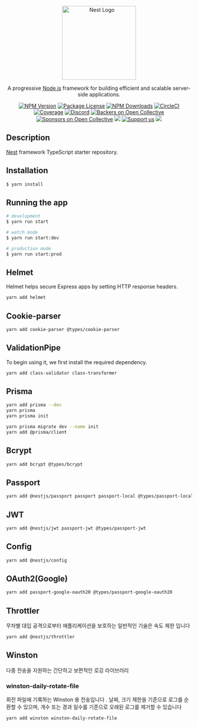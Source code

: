 <p align="center">
  <a href="http://nestjs.com/" target="blank"><img src="https://nestjs.com/img/logo-small.svg" width="200" alt="Nest Logo" /></a>
</p>

[circleci-image]: https://img.shields.io/circleci/build/github/nestjs/nest/master?token=abc123def456
[circleci-url]: https://circleci.com/gh/nestjs/nest

  <p align="center">A progressive <a href="http://nodejs.org" target="_blank">Node.js</a> framework for building efficient and scalable server-side applications.</p>
    <p align="center">
<a href="https://www.npmjs.com/~nestjscore" target="_blank"><img src="https://img.shields.io/npm/v/@nestjs/core.svg" alt="NPM Version" /></a>
<a href="https://www.npmjs.com/~nestjscore" target="_blank"><img src="https://img.shields.io/npm/l/@nestjs/core.svg" alt="Package License" /></a>
<a href="https://www.npmjs.com/~nestjscore" target="_blank"><img src="https://img.shields.io/npm/dm/@nestjs/common.svg" alt="NPM Downloads" /></a>
<a href="https://circleci.com/gh/nestjs/nest" target="_blank"><img src="https://img.shields.io/circleci/build/github/nestjs/nest/master" alt="CircleCI" /></a>
<a href="https://coveralls.io/github/nestjs/nest?branch=master" target="_blank"><img src="https://coveralls.io/repos/github/nestjs/nest/badge.svg?branch=master#9" alt="Coverage" /></a>
<a href="https://discord.gg/G7Qnnhy" target="_blank"><img src="https://img.shields.io/badge/discord-online-brightgreen.svg" alt="Discord"/></a>
<a href="https://opencollective.com/nest#backer" target="_blank"><img src="https://opencollective.com/nest/backers/badge.svg" alt="Backers on Open Collective" /></a>
<a href="https://opencollective.com/nest#sponsor" target="_blank"><img src="https://opencollective.com/nest/sponsors/badge.svg" alt="Sponsors on Open Collective" /></a>
  <a href="https://paypal.me/kamilmysliwiec" target="_blank"><img src="https://img.shields.io/badge/Donate-PayPal-ff3f59.svg"/></a>
    <a href="https://opencollective.com/nest#sponsor"  target="_blank"><img src="https://img.shields.io/badge/Support%20us-Open%20Collective-41B883.svg" alt="Support us"></a>
  <a href="https://twitter.com/nestframework" target="_blank"><img src="https://img.shields.io/twitter/follow/nestframework.svg?style=social&label=Follow"></a>
</p>
  <!--[![Backers on Open Collective](https://opencollective.com/nest/backers/badge.svg)](https://opencollective.com/nest#backer)
  [![Sponsors on Open Collective](https://opencollective.com/nest/sponsors/badge.svg)](https://opencollective.com/nest#sponsor)-->

## Description

[Nest](https://github.com/nestjs/nest) framework TypeScript starter repository.

## Installation

```bash
$ yarn install
```

## Running the app

```bash
# development
$ yarn run start

# watch mode
$ yarn run start:dev

# production mode
$ yarn run start:prod
```

## Helmet
Helmet helps secure Express apps by setting HTTP response headers.
```bash
yarn add helmet
```
## Cookie-parser
```bash
yarn add cookie-parser @types/cookie-parser
```

## ValidationPipe
To begin using it, we first install the required dependency.
```bash
yarn add class-validator class-transformer
```
## Prisma
```bash
yarn add prisma --dev
yarn prisma
yarn prisma init

yarn prisma migrate dev --name init
yarn add @prisma/client
```

## Bcrypt
```bash
yarn add bcrypt @types/bcrypt
```

## Passport
```bash
yarn add @nestjs/passport passport passport-local @types/passport-local
```

## JWT
```bash
yarn add @nestjs/jwt passport-jwt @types/passport-jwt
```

## Config
```bash
yarn add @nestjs/config
```

## OAuth2(Google)
```bash
yarn add passport-google-oauth20 @types/passport-google-oauth20
```

## Throttler
무차별 대입 공격으로부터 애플리케이션을 보호하는 일반적인 기술은 속도 제한 입니다
```bash
yarn add @nestjs/throttler
```

## Winston
다중 전송을 지원하는 간단하고 보편적인 로깅 라이브러리
### winston-daily-rotate-file
회전 파일에 기록하는 Winston 용 전송입니다 . 날짜, 크기 제한을 기준으로 로그를 순환할 수 있으며, 개수 또는 경과 일수를 기준으로 오래된 로그를 제거할 수 있습니다
```bash
yarn add winston winston-daily-rotate-file
```
